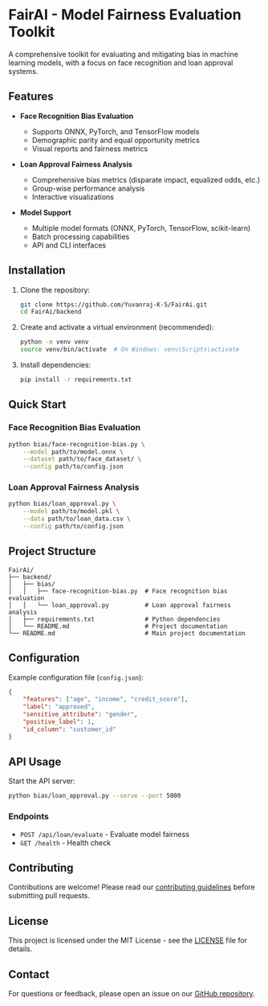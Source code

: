 # FairAI - Model Fairness Evaluation Toolkit

A comprehensive toolkit for evaluating and mitigating bias in machine learning models, with a focus on face recognition and loan approval systems.

## Features

- **Face Recognition Bias Evaluation**
  - Supports ONNX, PyTorch, and TensorFlow models
  - Demographic parity and equal opportunity metrics
  - Visual reports and fairness metrics

- **Loan Approval Fairness Analysis**
  - Comprehensive bias metrics (disparate impact, equalized odds, etc.)
  - Group-wise performance analysis
  - Interactive visualizations

- **Model Support**
  - Multiple model formats (ONNX, PyTorch, TensorFlow, scikit-learn)
  - Batch processing capabilities
  - API and CLI interfaces

## Installation

1. Clone the repository:
   ```bash
   git clone https://github.com/Yuvanraj-K-S/FairAi.git
   cd FairAi/backend
   ```

2. Create and activate a virtual environment (recommended):
   ```bash
   python -m venv venv
   source venv/bin/activate  # On Windows: venv\Scripts\activate
   ```

3. Install dependencies:
   ```bash
   pip install -r requirements.txt
   ```

## Quick Start

### Face Recognition Bias Evaluation

```bash
python bias/face-recognition-bias.py \
    --model path/to/model.onnx \
    --dataset path/to/face_dataset/ \
    --config path/to/config.json
```

### Loan Approval Fairness Analysis

```bash
python bias/loan_approval.py \
    --model path/to/model.pkl \
    --data path/to/loan_data.csv \
    --config path/to/config.json
```

## Project Structure

```
FairAi/
├── backend/
│   ├── bias/
│   │   ├── face-recognition-bias.py  # Face recognition bias evaluation
│   │   └── loan_approval.py          # Loan approval fairness analysis
│   ├── requirements.txt              # Python dependencies
│   └── README.md                     # Project documentation
└── README.md                         # Main project documentation
```

## Configuration

Example configuration file (`config.json`):

```json
{
    "features": ["age", "income", "credit_score"],
    "label": "approved",
    "sensitive_attribute": "gender",
    "positive_label": 1,
    "id_column": "customer_id"
}
```

## API Usage

Start the API server:

```bash
python bias/loan_approval.py --serve --port 5000
```

### Endpoints

- `POST /api/loan/evaluate` - Evaluate model fairness
- `GET /health` - Health check

## Contributing

Contributions are welcome! Please read our [contributing guidelines](CONTRIBUTING.md) before submitting pull requests.

## License

This project is licensed under the MIT License - see the [LICENSE](LICENSE) file for details.

## Contact

For questions or feedback, please open an issue on our [GitHub repository](https://github.com/Yuvanraj-K-S/FairAi/issues).
